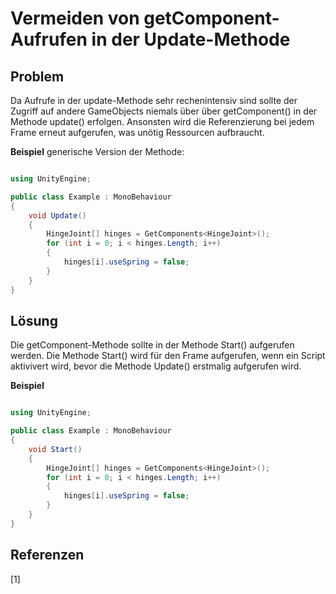 # Vermeiden von getComponent-Aufrufen in der Update-Methode

## Problem

Da Aufrufe in der update-Methode sehr rechenintensiv sind sollte der Zugriff auf andere GameObjects niemals über über getComponent() in der Methode update() erfolgen.
Ansonsten wird die Referenzierung bei jedem Frame erneut aufgerufen, was unötig Ressourcen aufbraucht. 

**Beispiel** generische Version der Methode:
```csharp

using UnityEngine;

public class Example : MonoBehaviour
{
    void Update()
    {
        HingeJoint[] hinges = GetComponents<HingeJoint>();
        for (int i = 0; i < hinges.Length; i++)
        {
            hinges[i].useSpring = false;
        }
    }
}


```



## Lösung

Die getComponent-Methode sollte in der Methode Start() aufgerufen werden.
Die Methode Start() wird für den Frame aufgerufen, wenn ein Script aktivivert wird, bevor die Methode Update() erstmalig aufgerufen wird.

**Beispiel**
```csharp

using UnityEngine;

public class Example : MonoBehaviour
{
    void Start()
    {
        HingeJoint[] hinges = GetComponents<HingeJoint>();
        for (int i = 0; i < hinges.Length; i++)
        {
            hinges[i].useSpring = false;
        }
    }
}

```


## Referenzen

<a id="1">[1]</a>

